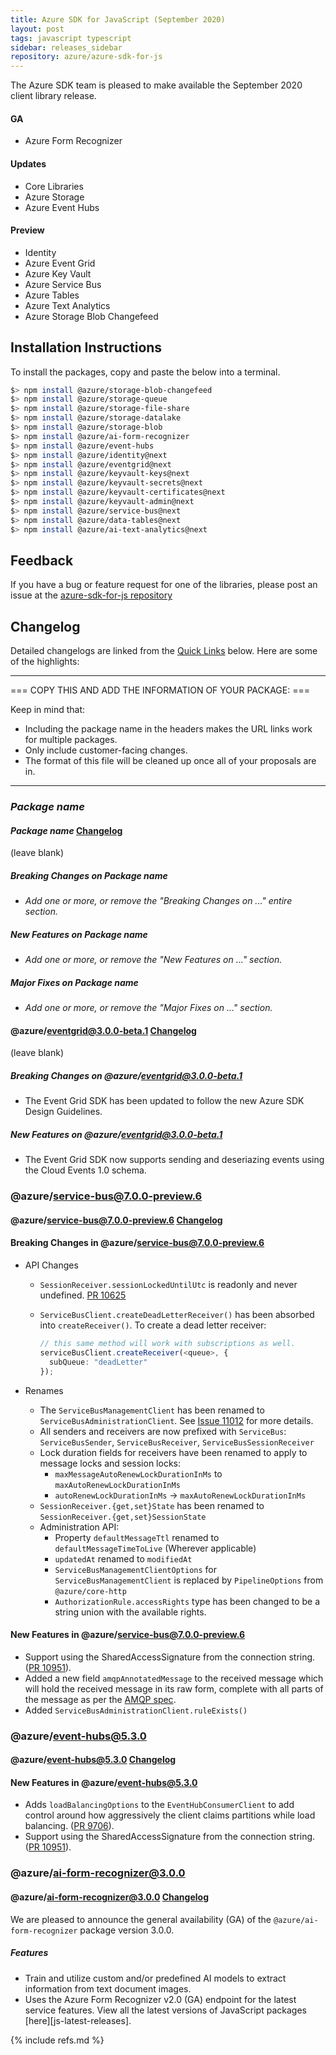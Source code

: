 ```yaml
---
title: Azure SDK for JavaScript (September 2020)
layout: post
tags: javascript typescript
sidebar: releases_sidebar
repository: azure/azure-sdk-for-js
---
```


The Azure SDK team is pleased to make available the September 2020 client library release.

#### GA

- Azure Form Recognizer

#### Updates

- Core Libraries
- Azure Storage
- Azure Event Hubs

#### Preview

- Identity
- Azure Event Grid
- Azure Key Vault
- Azure Service Bus
- Azure Tables
- Azure Text Analytics
- Azure Storage Blob Changefeed

## Installation Instructions

To install the packages, copy and paste the below into a terminal.

```bash
$> npm install @azure/storage-blob-changefeed
$> npm install @azure/storage-queue
$> npm install @azure/storage-file-share
$> npm install @azure/storage-datalake
$> npm install @azure/storage-blob
$> npm install @azure/ai-form-recognizer
$> npm install @azure/event-hubs
$> npm install @azure/identity@next
$> npm install @azure/eventgrid@next
$> npm install @azure/keyvault-keys@next
$> npm install @azure/keyvault-secrets@next
$> npm install @azure/keyvault-certificates@next
$> npm install @azure/keyvault-admin@next
$> npm install @azure/service-bus@next
$> npm install @azure/data-tables@next
$> npm install @azure/ai-text-analytics@next
```

## Feedback

If you have a bug or feature request for one of the libraries, please post an issue at the [azure-sdk-for-js repository](https://github.com/azure/azure-sdk-for-js/issues)

## Changelog

Detailed changelogs are linked from the [Quick Links](#quick-links) below. Here are some of the highlights:

---

=== COPY THIS AND ADD THE INFORMATION OF YOUR PACKAGE: ===

Keep in mind that:

- Including the package name in the headers makes the URL links work for multiple packages.
- Only include customer-facing changes.
- The format of this file will be cleaned up once all of your proposals are in.

---

### _Package name_

#### _Package name_ [Changelog](https://github.com/Azure/azure-sdk-for-js/blob/master/sdk/<service-folder>/<package-folder>/CHANGELOG.md)

(leave blank)

##### Breaking Changes on _Package name_

- _Add one or more, or remove the "Breaking Changes on ..." entire section._

##### New Features on _Package name_

- _Add one or more, or remove the "New Features on ..." section._

##### Major Fixes on _Package name_

- _Add one or more, or remove the "Major Fixes on ..." section._

#### @azure/eventgrid@3.0.0-beta.1  [Changelog](https://github.com/Azure/azure-sdk-for-js/blob/master/sdk/eventgrid/eventgrid/CHANGELOG.md)

(leave blank)

##### Breaking Changes on @azure/eventgrid@3.0.0-beta.1

- The Event Grid SDK has been updated to follow the new Azure SDK Design Guidelines.

##### New Features on @azure/eventgrid@3.0.0-beta.1

- The Event Grid SDK now supports sending and deseriazing events using the Cloud Events 1.0 schema.

### @azure/service-bus@7.0.0-preview.6

#### @azure/service-bus@7.0.0-preview.6 [Changelog](https://github.com/Azure/azure-sdk-for-js/blob/master/sdk/servicebus/service-bus/CHANGELOG.md)

#### Breaking Changes in @azure/service-bus@7.0.0-preview.6

- API Changes
  - `SessionReceiver.sessionLockedUntilUtc` is readonly and never undefined.
    [PR 10625](https://github.com/Azure/azure-sdk-for-js/pull/10625)
  - `ServiceBusClient.createDeadLetterReceiver()` has been absorbed into `createReceiver()`.
    To create a dead letter receiver:

    ```typescript
    // this same method will work with subscriptions as well.
    serviceBusClient.createReceiver(<queue>, {
      subQueue: "deadLetter"
    });
    ```

- Renames
  - The `ServiceBusManagementClient` has been renamed to `ServiceBusAdministrationClient`. See
    [Issue 11012](https://github.com/Azure/azure-sdk-for-js/issues/11012) for more details.
  - All senders and receivers are now prefixed with `ServiceBus`: `ServiceBusSender`, `ServiceBusReceiver`, `ServiceBusSessionReceiver`
  - Lock duration fields for receivers have been renamed to apply to message locks and session locks:
    - `maxMessageAutoRenewLockDurationInMs` to `maxAutoRenewLockDurationInMs`
    - `autoRenewLockDurationInMs` -> `maxAutoRenewLockDurationInMs`
  - `SessionReceiver.{get,set}State` has been renamed to `SessionReceiver.{get,set}SessionState`
  - Administration API:
    - Property `defaultMessageTtl` renamed to `defaultMessageTimeToLive` (Wherever applicable)
    - `updatedAt` renamed to `modifiedAt`
    - `ServiceBusManagementClientOptions` for `ServiceBusManagementClient` is replaced by `PipelineOptions` from `@azure/core-http`
    - `AuthorizationRule.accessRights` type has been changed to be a string union with the available rights.
 
#### New Features in @azure/service-bus@7.0.0-preview.6
  
- Support using the SharedAccessSignature from the connection string.
  ([PR 10951](https://github.com/Azure/azure-sdk-for-js/pull/10951)).
- Added a new field `amqpAnnotatedMessage` to the received message which will hold the received
  message in its raw form, complete with all parts of the message as per the [AMQP spec](https://www.amqp.org/sites/amqp.org/files/amqp.pdf).
- Added `ServiceBusAdministrationClient.ruleExists()`
### @azure/event-hubs@5.3.0

#### @azure/event-hubs@5.3.0 [Changelog](https://github.com/Azure/azure-sdk-for-js/blob/master/sdk/eventhub/event-hubs/CHANGELOG.md)

#### New Features in @azure/event-hubs@5.3.0

- Adds `loadBalancingOptions` to the `EventHubConsumerClient` to add control around
  how aggressively the client claims partitions while load balancing.
  ([PR 9706](https://github.com/Azure/azure-sdk-for-js/pull/9706)).
- Support using the SharedAccessSignature from the connection string.
  ([PR 10951](https://github.com/Azure/azure-sdk-for-js/pull/10951)).
### @azure/ai-form-recognizer@3.0.0

#### @azure/ai-form-recognizer@3.0.0 [Changelog](https://github.com/Azure/azure-sdk-for-js/blob/master/sdk/formrecognizer/ai-form-recognizer/CHANGELOG.md)

We are pleased to announce the general availability (GA) of the `@azure/ai-form-recognizer` package version 3.0.0.

##### Features
- Train and utilize custom and/or predefined AI models to extract information from text document images.
- Uses the Azure Form Recognizer v2.0 (GA) endpoint for the latest service features.
View all the latest versions of JavaScript packages [here][js-latest-releases].

{% include refs.md %}
